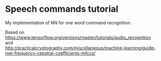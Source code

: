 # Speech commands tutorial

My implementation of NN for one word command recognition.

Based on  
https://www.tensorflow.org/versions/master/tutorials/audio_recognition  
and  
http://practicalcryptography.com/miscellaneous/machine-learning/guide-mel-frequency-cepstral-coefficients-mfccs/
